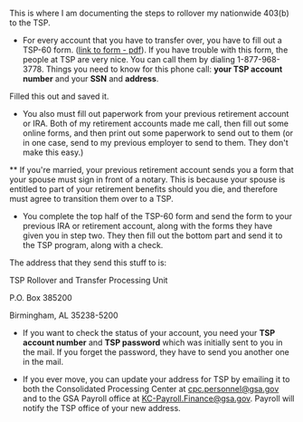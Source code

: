 
This is where I am documenting the steps to rollover my nationwide 403(b) to the TSP.

* For every account that you have to transfer over, you have to fill out a TSP-60 form. ([link to form - pdf](https://www.tsp.gov/PDF/formspubs/tsp-60.pdf)). If you have trouble with this form, the people at TSP are very nice. You can call them by dialing 1-877-968-3778. Things you need to know for this phone call: **your TSP account number** and your **SSN** and **address**. 

Filled this out and saved it.

* You also must fill out paperwork from your previous retirement account or IRA. Both of my retirement accounts made me call, then fill out some online forms, and then print out some paperwork to send out to them (or in one case, send to my previous employer to send to them. They don't make this easy.)

** If you're married, your previous retirement account sends you a form that your spouse must sign in front of a notary. This is because your spouse is entitled to part of your retirement benefits should you die, and therefore must agree to transition them over to a TSP. 

* You complete the top half of the TSP-60 form and send the form to your previous IRA or retirement account, along with the forms they have given you in step two. They then fill out the bottom part and send it to the TSP program, along with a check. 

The address that they send this stuff to is:

TSP Rollover and Transfer Processing Unit

P.O. Box 385200

Birmingham, AL 35238-5200

* If you want to check the status of your account, you need your **TSP account number** and **TSP password** which was initially sent to you in the mail. If you forget the password, they have to send you another one in the mail.

* If you ever move, you can update your address for TSP by emailing it to both the Consolidated Processing Center at cpc.personnel@gsa.gov and to the GSA Payroll office at KC-Payroll.Finance@gsa.gov. Payroll will notify the TSP office of your new address.
